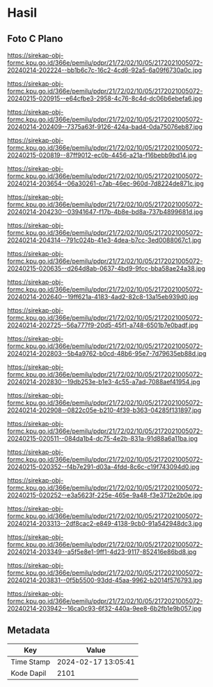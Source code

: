 # Hasil

## Foto C Plano

https://sirekap-obj-formc.kpu.go.id/366e/pemilu/pdpr/21/72/02/10/05/2172021005072-20240214-202224--bb1b6c7c-16c2-4cd6-92a5-6a09f6730a0c.jpg

https://sirekap-obj-formc.kpu.go.id/366e/pemilu/pdpr/21/72/02/10/05/2172021005072-20240215-020915--e64cfbe3-2958-4c76-8c4d-dc06b6ebefa6.jpg

https://sirekap-obj-formc.kpu.go.id/366e/pemilu/pdpr/21/72/02/10/05/2172021005072-20240214-202409--7375a63f-9126-424a-bad4-0da75076eb87.jpg

https://sirekap-obj-formc.kpu.go.id/366e/pemilu/pdpr/21/72/02/10/05/2172021005072-20240215-020819--87ff9012-ec0b-4456-a21a-f16bebb9bd14.jpg

https://sirekap-obj-formc.kpu.go.id/366e/pemilu/pdpr/21/72/02/10/05/2172021005072-20240214-203654--06a30261-c7ab-46ec-960d-7d8224de871c.jpg

https://sirekap-obj-formc.kpu.go.id/366e/pemilu/pdpr/21/72/02/10/05/2172021005072-20240214-204230--03941647-f17b-4b8e-bd8a-737b4899681d.jpg

https://sirekap-obj-formc.kpu.go.id/366e/pemilu/pdpr/21/72/02/10/05/2172021005072-20240214-204314--791c024b-41e3-4dea-b7cc-3ed0088067c1.jpg

https://sirekap-obj-formc.kpu.go.id/366e/pemilu/pdpr/21/72/02/10/05/2172021005072-20240215-020635--d264d8ab-0637-4bd9-9fcc-bba58ae24a38.jpg

https://sirekap-obj-formc.kpu.go.id/366e/pemilu/pdpr/21/72/02/10/05/2172021005072-20240214-202640--19ff621a-4183-4ad2-82c8-13a15eb939d0.jpg

https://sirekap-obj-formc.kpu.go.id/366e/pemilu/pdpr/21/72/02/10/05/2172021005072-20240214-202725--56a777f9-20d5-45f1-a748-6501b7e0badf.jpg

https://sirekap-obj-formc.kpu.go.id/366e/pemilu/pdpr/21/72/02/10/05/2172021005072-20240214-202803--5b4a9762-b0cd-48b6-95e7-7d79635eb88d.jpg

https://sirekap-obj-formc.kpu.go.id/366e/pemilu/pdpr/21/72/02/10/05/2172021005072-20240214-202830--19db253e-b1e3-4c55-a7ad-7088aef41954.jpg

https://sirekap-obj-formc.kpu.go.id/366e/pemilu/pdpr/21/72/02/10/05/2172021005072-20240214-202908--0822c05e-b210-4f39-b363-04285f131897.jpg

https://sirekap-obj-formc.kpu.go.id/366e/pemilu/pdpr/21/72/02/10/05/2172021005072-20240215-020511--084da1b4-dc75-4e2b-831a-91d88a6a11ba.jpg

https://sirekap-obj-formc.kpu.go.id/366e/pemilu/pdpr/21/72/02/10/05/2172021005072-20240215-020352--f4b7e291-d03a-4fdd-8c6c-c19f743094d0.jpg

https://sirekap-obj-formc.kpu.go.id/366e/pemilu/pdpr/21/72/02/10/05/2172021005072-20240215-020252--e3a5623f-225e-465e-9a48-f3e3712e2b0e.jpg

https://sirekap-obj-formc.kpu.go.id/366e/pemilu/pdpr/21/72/02/10/05/2172021005072-20240214-203313--2df8cac2-e849-4138-9cb0-91a542948dc3.jpg

https://sirekap-obj-formc.kpu.go.id/366e/pemilu/pdpr/21/72/02/10/05/2172021005072-20240214-203349--a5f5e8e1-9ff1-4d23-9117-852416e86bd8.jpg

https://sirekap-obj-formc.kpu.go.id/366e/pemilu/pdpr/21/72/02/10/05/2172021005072-20240214-203831--0f5b5500-93dd-45aa-9962-b2014f576793.jpg

https://sirekap-obj-formc.kpu.go.id/366e/pemilu/pdpr/21/72/02/10/05/2172021005072-20240214-203942--16ca0c93-6f32-440a-9ee8-6b2fb1e9b057.jpg


## Metadata

| Key        | Value               |
| ---------- | ------------------- |
| Time Stamp | 2024-02-17 13:05:41 |
| Kode Dapil | 2101                |



